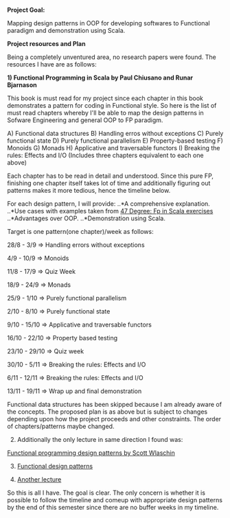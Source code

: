 **Project Goal:**

Mapping design patterns in OOP for developing softwares to Functional paradigm and demonstration using Scala.

**Project resources and Plan**

Being a completely unventured area, no research papers were found. The resources I have are as follows:

**1) Functional Programming in Scala by Paul Chiusano and Runar Bjarnason**

This book is must read for my project since each chapter in this book demonstrates a pattern for coding in Functional style. So here is the list of must read chapters whereby I'll be able to map the design patterns in Sofware Engineering and general OOP to FP paradigm.

A) Functional data structures
B) Handling erros without exceptions
C) Purely functional state
D) Purely functional parallelism
E) Property-based testing
F) Monoids
G) Monads
H) Applicative and traversable functors
I) Breaking the rules: Effects and I/O
 (Includes three chapters equivalent to each one above)

Each chapter has to be read in detail and understood. Since this pure FP, finishing one chapter itself takes lot of time and additionally figuring out patterns makes it more tedious, hence the timeline below. 

For each design pattern, I will provide:
..*A comprehensive explanation.
..*Use cases with examples taken from [47 Degree: Fp in Scala exercises](https://www.scala-exercises.org/) 
..*Advantages over OOP.
..*Demonstration using Scala.

Target is one pattern(one chapter)/week as follows:

28/8 - 3/9    => Handling errors without exceptions

4/9  - 10/9   => Monoids

11/8 - 17/9   => Quiz Week

18/9 - 24/9   => Monads

25/9 - 1/10   => Purely functional parallelism

2/10 - 8/10   => Purely functional state

9/10 - 15/10  => Applicative and traversable functors

16/10 - 22/10 => Property based testing

23/10 - 29/10 => Quiz week

30/10 - 5/11  => Breaking the rules: Effects and I/O

6/11 - 12/11  => Breaking the rules: Effects and I/O

13/11 - 19/11 => Wrap up and final demonstration

Functional data structures has been skipped because I am already aware of the concepts. The proposed plan is as above but is subject to changes depending upon how the project proceeds and other constraints. The order of 
chapters/patterns maybe changed.

2) Additionally the only lecture in same direction I found was:

[Functional programming design patterns by Scott Wlaschin](https://vimeo.com/113588389)

3) [Functional design patterns](https://www.ibm.com/developerworks/library/j-ft10/index.html)

4) [Another lecture](https://www.infoq.com/presentations/Clojure-Design-Patterns)

So this is all I have. The goal is clear. The only concern is whether it is possible to follow the timeline and comeup with appropriate design patterns by the end of this semester since there are no buffer weeks in my timeline.
